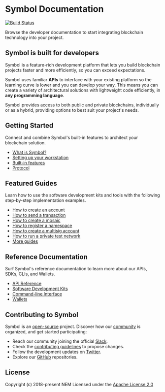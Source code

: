 # Symbol Documentation

[![Build Status](https://travis-ci.com/nemtech/symbol-docs.svg?branch=master)](https://travis-ci.com/nemtech/symbol-docs)

Browse the developer documentation to start integrating blockchain technology into your project.

## Symbol is built for developers

Symbol is a feature-rich development platform that lets you build blockchain projects faster and more efficiently, so you can exceed expectations.

Symbol uses familiar **APIs** to interface with your existing platform so the learning curve is lower and you can develop your way.
This means you can create a variety of architectural solutions with lightweight code efficiently, in **any programming language**.

Symbol provides access to both public and private blockchains, individually or as a hybrid, providing options to best suit your project's needs.

## Getting Started

Connect and combine Symbol's built-in features to architect your blockchain solution.

* [What is Symbol?](https://nemtech.github.io/getting-started/what-is-symbol.html)
* [Setting up your workstation](https://nemtech.github.io/getting-started/setup-workstation.html)
* [Built-in features](https://nemtech.github.io/concepts/overview.html)
* [Protocol](https://nemtech.github.io/concepts/cryptography.html)

## Featured Guides

Learn how to use the software development kits and tools with the following step-by-step implementation examples.

* [How to create an account](https://nemtech.github.io/guides/account/creating-an-account.html)
* [How to send a transaction](https://nemtech.github.io/guides/transfer/sending-a-transfer-transaction.html)
* [How to create a mosaic](https://nemtech.github.io/guides/mosaic/creating-a-mosaic.html)
* [How to register a namespace](https://nemtech.github.io/guides/namespace/registering-a-namespace.html)
* [How to create a multisig account](https://nemtech.github.io/guides/multisig/creating-a-multisig-account.html)
* [How to run a private test network](https://nemtech.github.io/guides/network/creating-a-private-test-net.html)
* [More guides](https://nemtech.github.io/guides/category.html)

## Reference Documentation

Surf Symbol's reference documentation to learn more about our APIs, SDKs, CLIs, and Wallets.

* [API Reference](https://nemtech.github.io/api.html)
* [Software Development Kits](https://nemtech.github.io/sdk.html)
* [Command-line Interface](https://nemtech.github.io/wallets.html)
* [Wallets](https://nemtech.github.io/wallets.html)

## Contributing to Symbol

Symbol is an [open-source](https://github.com/nemtech) project. Discover how our [community](https://github.com/nemtech/community/) is organized, and get started participating:

*  Reach our community joining the official [Slack](https://join.slack.com/t/nem2/shared_invite/enQtMzY4MDc2NTg0ODgyLWZmZWRiMjViYTVhZjEzOTA0MzUyMTA1NTA5OWQ0MWUzNTA4NjM5OTJhOGViOTBhNjkxYWVhMWRiZDRkOTE0YmU).
*  Check the [contributing guidelines](https://nemtech.github.io/guidelines/suggesting-changes.html) to propose changes.
*  Follow the development updates on [Twitter](https://twitter.com/NEMofficial).
*  Explore our [GitHub](https://github.com/nemtech) repositories.

## License

Copyright (c) 2018-present NEM 
Licensed under the [Apache License 2.0](https://github.com/nemtech/symbol-docs/blob/master/LICENSE)
